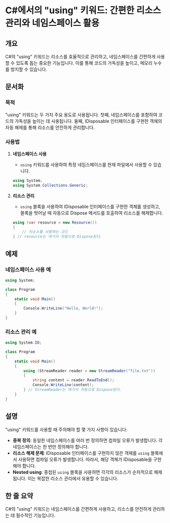<!--
Meta Description: # C#에서의 "using" 키워드: 간편한 리소스 관리와 네임스페이스 활용 ## 개요 C#의 "using" 키워드는 리소스를 효율적으로 관리하고, 네임스페이스를 간편하게 사용할 수 있도록 돕는 중요한 기능입니다. 이를 통해 코드의 가독성을 높이고, 메모리 누수를 방지...
Meta Keywords: using, 리소스, 리소스를, 네임스페이스를, 있습니다
-->

# C#에서의 "using" 키워드: 간편한 리소스 관리와 네임스페이스 활용

## 개요
C#의 "using" 키워드는 리소스를 효율적으로 관리하고, 네임스페이스를 간편하게 사용할 수 있도록 돕는 중요한 기능입니다. 이를 통해 코드의 가독성을 높이고, 메모리 누수를 방지할 수 있습니다.

## 문서화
### 목적
"using" 키워드는 두 가지 주요 용도로 사용됩니다. 첫째, 네임스페이스를 포함하여 코드의 가독성을 높이는 데 사용됩니다. 둘째, IDisposable 인터페이스를 구현한 객체의 자동 해제를 통해 리소스를 안전하게 관리합니다.

### 사용법
1. **네임스페이스 사용**
   - `using` 키워드를 사용하여 특정 네임스페이스를 현재 파일에서 사용할 수 있습니다.
   ```csharp
   using System;
   using System.Collections.Generic;
   ```

2. **리소스 관리**
   - `using` 블록을 사용하여 IDisposable 인터페이스를 구현한 객체를 생성하고, 블록을 벗어날 때 자동으로 Dispose 메서드를 호출하여 리소스를 해제합니다.
   ```csharp
   using (var resource = new Resource())
   {
       // 리소스를 사용하는 코드
   } // resource는 여기서 자동으로 Dispose된다.
   ```

## 예제
### 네임스페이스 사용 예
```csharp
using System;

class Program
{
    static void Main()
    {
        Console.WriteLine("Hello, World!");
    }
}
```

### 리소스 관리 예
```csharp
using System.IO;

class Program
{
    static void Main()
    {
        using (StreamReader reader = new StreamReader("file.txt"))
        {
            string content = reader.ReadToEnd();
            Console.WriteLine(content);
        } // StreamReader는 여기서 자동으로 Dispose된다.
    }
}
```

## 설명
"using" 키워드를 사용할 때 주의해야 할 몇 가지 사항이 있습니다:

- **중복 정의**: 동일한 네임스페이스를 여러 번 정의하면 컴파일 오류가 발생합니다. 각 네임스페이스는 한 번만 정의해야 합니다.
- **리소스 해제 문제**: IDisposable 인터페이스를 구현하지 않은 객체를 `using` 블록에서 사용하면 컴파일 오류가 발생합니다. 따라서, 해당 객체가 IDisposable을 구현해야 합니다.
- **Nested using**: 중첩된 `using` 블록을 사용하면 각각의 리소스가 순차적으로 해제됩니다. 이는 복잡한 리소스 관리에서 유용할 수 있습니다.

## 한 줄 요약
C#의 "using" 키워드는 네임스페이스를 간편하게 사용하고, 리소스를 안전하게 관리하는 데 필수적인 기능입니다.